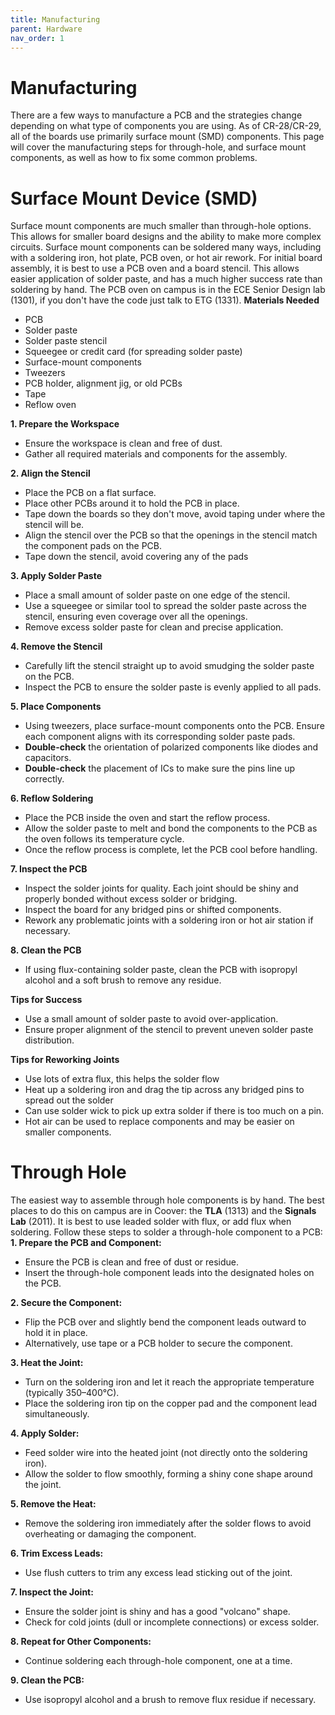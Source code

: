 ```yaml
---
title: Manufacturing
parent: Hardware
nav_order: 1
---
```


# Manufacturing
There are a few ways to manufacture a PCB and the strategies change depending on what type of components you are using. As of CR-28/CR-29, all of the boards use primarily surface mount (SMD) components. This page will cover the manufacturing steps for through-hole, and surface mount components, as well as how to fix some common problems.

# Surface Mount Device (SMD)
Surface mount components are much smaller than through-hole options. This allows for smaller board designs and the ability to make more complex circuits. Surface mount components can be soldered many ways, including with a soldering iron, hot plate, PCB oven, or hot air rework. For initial board assembly, it is best to use a PCB oven and a board stencil. This allows easier application of solder paste, and has a much higher success rate than soldering by hand. The PCB oven on campus is in the ECE Senior Design lab (1301), if you don't have the code just talk to ETG (1331).
**Materials Needed**
- PCB
- Solder paste
- Solder paste stencil
- Squeegee or credit card (for spreading solder paste)
- Surface-mount components
- Tweezers
- PCB holder, alignment jig, or old PCBs
- Tape
- Reflow oven

**1. Prepare the Workspace**
- Ensure the workspace is clean and free of dust.
- Gather all required materials and components for the assembly.

**2. Align the Stencil**
- Place the PCB on a flat surface.
- Place other PCBs around it to hold the PCB in place.
- Tape down the boards so they don't move, avoid taping under where the stencil will be.
- Align the stencil over the PCB so that the openings in the stencil match the component pads on the PCB.
- Tape down the stencil, avoid covering any of the pads 

**3. Apply Solder Paste**
- Place a small amount of solder paste on one edge of the stencil.
- Use a squeegee or similar tool to spread the solder paste across the stencil, ensuring even coverage over all the openings.
- Remove excess solder paste for clean and precise application.

**4. Remove the Stencil**
- Carefully lift the stencil straight up to avoid smudging the solder paste on the PCB.
- Inspect the PCB to ensure the solder paste is evenly applied to all pads.

**5. Place Components**
- Using tweezers, place surface-mount components onto the PCB. Ensure each component aligns with its corresponding solder paste pads.
- **Double-check** the orientation of polarized components like diodes and capacitors.
- **Double-check** the placement of ICs to make sure the pins line up correctly.

**6. Reflow Soldering**
- Place the PCB inside the oven and start the reflow process.
- Allow the solder paste to melt and bond the components to the PCB as the oven follows its temperature cycle.
- Once the reflow process is complete, let the PCB cool before handling.

**7. Inspect the PCB**
- Inspect the solder joints for quality. Each joint should be shiny and properly bonded without excess solder or bridging.
- Inspect the board for any bridged pins or shifted components.
- Rework any problematic joints with a soldering iron or hot air station if necessary.

**8. Clean the PCB**
- If using flux-containing solder paste, clean the PCB with isopropyl alcohol and a soft brush to remove any residue.

**Tips for Success**
- Use a small amount of solder paste to avoid over-application.
- Ensure proper alignment of the stencil to prevent uneven solder paste distribution.

**Tips for Reworking Joints**
- Use lots of extra flux, this helps the solder flow
- Heat up a soldering iron and drag the tip across any bridged pins to spread out the solder
- Can use solder wick to pick up extra solder if there is too much on a pin.
- Hot air can be used to replace components and may be easier on smaller components.

# Through Hole
The easiest way to assemble through hole components is by hand. The best places to do this on campus are in Coover: the **TLA** (1313) and the **Signals Lab** (2011). It is best to use leaded solder with flux, or add flux when soldering. Follow these steps to solder a through-hole component to a PCB:
**1. Prepare the PCB and Component:**
  - Ensure the PCB is clean and free of dust or residue.
  - Insert the through-hole component leads into the designated holes on the PCB.

**2. Secure the Component:**
  - Flip the PCB over and slightly bend the component leads outward to hold it in place.
  - Alternatively, use tape or a PCB holder to secure the component.

**3. Heat the Joint:**
  - Turn on the soldering iron and let it reach the appropriate temperature (typically 350–400°C).
  - Place the soldering iron tip on the copper pad and the component lead simultaneously.

**4. Apply Solder:**
  - Feed solder wire into the heated joint (not directly onto the soldering iron).
  - Allow the solder to flow smoothly, forming a shiny cone shape around the joint.

**5. Remove the Heat:**
  - Remove the soldering iron immediately after the solder flows to avoid overheating or damaging the component.

**6. Trim Excess Leads:**
  - Use flush cutters to trim any excess lead sticking out of the joint.

**7. Inspect the Joint:**
  - Ensure the solder joint is shiny and has a good "volcano" shape.
  - Check for cold joints (dull or incomplete connections) or excess solder.

**8. Repeat for Other Components:**
  - Continue soldering each through-hole component, one at a time.

**9. Clean the PCB:**
  - Use isopropyl alcohol and a brush to remove flux residue if necessary.